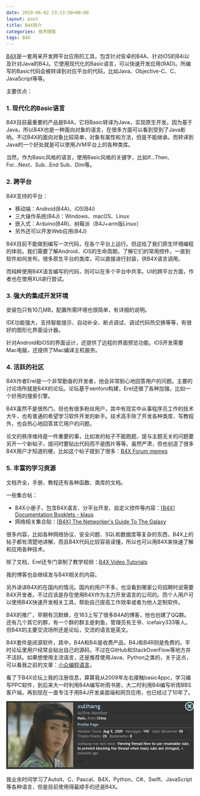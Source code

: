 ```yaml
---
date: 2019-06-02 23:13:50+08:00
layout: post
title: B4X简介
categories: 技术随笔
tags: B4X
---
```


[B4X](https://www.b4x.com)是一套用来开发跨平台应用的工具，包含针对安卓的B4A、针对iOS的B4i以及针对Java的B4J。它使用现代化的Basic语言，可以快速开发应用(RAD)。所编写的Basic代码会被转译到对应平台的代码，比如Java、Objective-C、C、JavaScript等等。

主要优点：

### 1. 现代化的Basic语言

B4X目前最重要的产品是B4A，它将Basic转译为Java，实现原生开发。因为基于Java，所以B4X也是一种面向对象的语言，在很多方面可以看到受到了Java影响。不过B4X的面向对象比较简单，对象有属性和方法，但是不能继承。而转译到Java的一个好处就是可以使用JVM平台上的各种类库。

当然，作为Basic风格的语言，使用Basic风格的关键字，比如If...Then、For...Next、Sub...End Sub、Dim等。

### 2. 跨平台

B4X支持的平台：

* 移动端：Android(B4A)、iOS(B4i)
* 三大操作系统(B4J)：Windows、macOS、Linux
* 嵌入式：Arduino(B4R)、树莓派（B4J+arm版Linux）
* 另外还可以开发Web应用(B4J)

B4X目前不能做到编写一次代码，在各个平台上运行。但这给了我们原生环境编程的体验。我们需要了解Android、iOS的生命周期，了解它们的常用控件，一直到软件如何发布。很多原生平台的类库，可以直接进行封装，供B4X语言调用。

而纯粹使用B4X语言编写的代码，则可以在多个平台中共享。UI的跨平台方面，作者也在使用XUI进行尝试。

### 3. 强大的集成开发环境

安装包只有10几MB，配置所需环境也很简单，有详细的说明。

IDE功能强大，支持智能提示、自动补全、断点调试、调试代码热交换等等，有很好的图形化界面设计器。

针对Android和iOS的界面设计，还提供了远程的界面预览功能。iOS开发需要Mac电脑，还提供了Mac编译主机服务。

### 4. 活跃的社区

B4X作者Erel是一个非常勤奋的开发者，他会非常耐心地回答用户的问题。主要的讨论场所就是B4X的论坛。论坛基于xenforo构建，Erel还做了各种加强，比如一个好用的搜索引擎。

B4X虽然不是很热门，但也有很多粉丝用户，其中有现实中从事程序员工作的技术大牛，也有普通的希望学习软件开发的新手。技术高手除了开发各种类库、写教程外，也会热心地回答其它用户的问题。

论文的秩序维持是一件重要的事，比如发的帖子不能跑题，提与主题无关的问题要另开一个新帖子，提问时要贴出代码而不是图片等等。虽然严肃，但也创造了很多B4X用户才知道的梗，比如这个帖子提到了很多：[B4X Forum memes](https://www.b4x.com/android/forum/threads/b4x-forum-memes.106098/)

### 5. 丰富的学习资源

文档齐全，手册、教程还有各种函数、类库的文档。

一些集合帖：

* B4X小册子，包含B4X语言、分平台开发、自定义控件等内容：[[B4X] Documentation Booklets - klaus ](https://www.b4x.com/android/forum/threads/88985/)
* 网络相关集合贴：[[B4X] The Networker's Guide To The Galaxy](https://www.b4x.com/android/forum/threads/b4x-the-networkers-guide-to-the-galaxy.68974/
)

很多内容，比如各种网络协议、安全问题、SQL和数据库等复杂的东西，B4X上的帖子都有清楚地讲解，而且B4X代码比较容易读懂，所以也可以用B4X来快速了解和应用各种技术。

除了文档，Erel还专门录制了教学视频：[B4X Video Tutorials](https://www.b4x.com/etp.html)

我的博客也会继续发与B4X相关的内容。

另外讲讲B4X的在国内的情况。国内的用户不多，也没看到哪家公司招聘时说需要B4X开发者。不过应该是存在使用B4X作为主力开发语言的公司的。而个人用户可以使用B4X快速开发相关工具，帮助自己提高工作效率或者为他人定制软件。

B4X的推广，早期有沉默蜂，在163上写了很多B4A的博客，他也创建了QQ群。还有几个其它的群，有一个群的群主是刺鱼，管理员有王爷、icefairy333等人。但B4X的主要交流场所还是论坛，交流的语言是英文。

B4X套件是闭源软件，其中，B4A和B4i是收费产品，B4J和B4R则是免费的。平时论坛里用户经常会贴出自己的源码，不过在GitHub和StackOverFlow等地方并不活跃。如果想使用主流语言，还是推荐使用Java、Python之类的，关于这点，可以看我之前的文章：[小众编程语言](/minority-programming-language/)。

看了下B4X论坛上我的注册信息，算算我从2009年左右接触basic4ppc，学习编写PPC软件，到后来大一时利用B4A编写听雨书房，大二时利用B4i编写听雨BBS客户端，再到现在一直专注于用B4J开发桌面端和网页应用，也已经过了10年了。

![](/album/B4X/profile.png)

我业余时间学习了Autoit、C、Pascal、B4X、Python、C#、Swift、JavaScript等各种语言，但是目前使用得最顺手的还是B4X。

